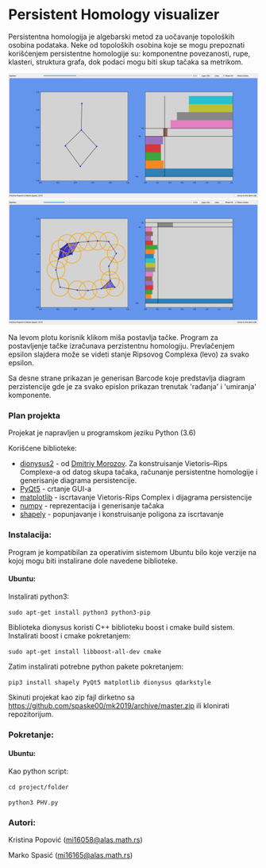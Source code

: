 #  Persistent Homology visualizer

Persistentna homologija je algebarski metod za uočavanje topoloških osobina podataka. Neke od topoloških osobina koje se mogu prepoznati
korišćenjem persistentne homologije su: komponentne povezanosti, rupe, klasteri, struktura grafa, dok podaci mogu biti skup tačaka sa metrikom.


![persistence](screenshots/4.png)
![persistence](screenshots/5.png)

Na levom plotu korisnik klikom miša postavlja tačke. Program za postavljenje tačke izračunava perzistentnu homologiju. 
Prevlačenjem epsilon slajdera može se videti stanje Ripsovog Complexa (levo) za svako epsilon.

Sa desne strane prikazan je generisan Barcode koje predstavlja diagram perzistencije gde je za svako epislon prikazan trenutak 'rađanja' i 'umiranja' komponente.

### Plan projekta

Projekat je napravljen u programskom jeziku Python (3.6)
 
 Korišćene biblioteke:
* [dionysus2](https://mrzv.org/software/dionysus2/) - od [Dmitriy Morozov](https://www.mrzv.org/). Za konstruisanje Vietoris–Rips Complexe-a od datog skupa tačaka, računanje persistentne homologije i generisanje diagrama persistencije.
* [PyQt5](https://pypi.org/project/PyQt5/) - crtanje GUI-a
* [matplotlib](https://matplotlib.org/) - iscrtavanje Vietoris-Rips Complex i dijagrama persistencije
* [numpy](https://www.numpy.org/) - reprezentacija i generisanje tačaka
* [shapely](https://pypi.org/project/Shapely/) - popunjavanje i konstruisanje poligona za iscrtavanje


### Instalacija:

Program je kompatibilan za operativim sistemom Ubuntu bilo koje verzije
na kojoj mogu biti instalirane dole navedene biblioteke.
#### Ubuntu:
Instalirati python3:

`sudo apt-get install python3 python3-pip`

Biblioteka dionysus koristi C++ biblioteku boost i cmake build sistem. Instalirati boost i cmake pokretanjem:

`sudo apt-get install libboost-all-dev cmake`

Zatim instalirati potrebne python pakete pokretanjem:

`pip3 install shapely PyQt5 matplotlib dionysus qdarkstyle`

Skinuti projekat kao zip fajl dirketno sa https://github.com/spaske00/mk2019/archive/master.zip ili klonirati repozitorijum.


### Pokretanje:

#### Ubuntu:
Kao python script:

`cd project/folder`

`python3 PHV.py`


### Autori:
Kristina Popović (mi16058@alas.math.rs)

Marko Spasić (mi16165@alas.math.rs) 